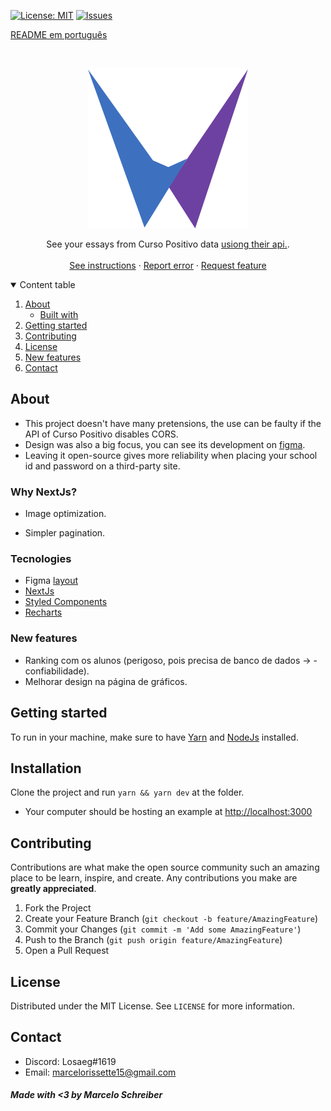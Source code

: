 [![License: MIT](https://img.shields.io/badge/License-MIT-yellow.svg)](https://opensource.org/licenses/MIT)
[![Issues](https://img.shields.io/badge/Issues-0-red.svg)](https://github.com/marcelo-schreiber/WeGool/issues)

[README em português](README.md)

<br />
<p align="center">
  <a href="https://wegool.vercel.app/" target="_blank" rel="noreferrer">
    <img src="https://github.com/marcelo-schreiber/WeGool/blob/master/public/logo.svg" alt="Logo">
  </a>

  <p align="center">
    See your essays from Curso Positivo data <a href="https://github.com/marcelo-schreiber/WeGool" target="_blank" rel="noreferrer"> usiong their api.</a>.
    <br />
    <br />
    <a href="#getting-started">See instructions</a>
    ·
    <a href="https://github.com/marcelo-schreiber/WeGool/issues">Report error</a>
    ·
    <a href="https://github.com/marcelo-schreiber/WeGool/issues">Request feature</a>
  </p>
</p>

<details open="open">
  <summary>Content table</summary>
  <ol>
    <li>
      <a href="#about-the-project">About</a>
      <ul>
        <li><a href="#built-with">Built with</a></li>
      </ul>
    </li>
    <li>
      <a href="#getting-started">Getting started</a>
    </li>
    <li><a href="#contributing">Contributing</a></li>
    <li><a href="#license">License</a></li>
    <li><a href="#new-features">New features</a></li>
    <li><a href="#contact">Contact</a></li>
  </ol>
</details>

<!-- ABOUT THE PROJECT -->

## About

- This project doesn't have many pretensions, the use can be faulty if the API of Curso Positivo disables CORS.
- Design was also a big focus, you can see its development on [figma](https://www.figma.com/file/WivHEpvI8ViAkNWflt3ncv/Wegool).
- Leaving it open-source gives more reliability when placing your school id and password on a third-party site.

### Why NextJs?

- Image optimization.

- Simpler pagination.

<!-- BUILT WITH -->

### Tecnologies

- Figma [layout](https://www.figma.com/file/WivHEpvI8ViAkNWflt3ncv/Wegool)
- [NextJs](https://nextjs.org/)
- [Styled Components](https://styled-components.com/)
- [Recharts](https://recharts.org/en-US/)

<!-- NEW FEATURES -->

### New features

- Ranking com os alunos (perigoso, pois precisa de banco de dados -> - confiabilidade).
- Melhorar design na página de gráficos.

<!-- GETTING STARTED -->

## Getting started

To run in your machine, make sure to have <a href="https://yarnpkg.com/" target="_blank" rel="noreferrer">Yarn</a> and <a href="https://nodejs.org" target="_blank" rel="noreferrer">NodeJs</a> installed.

## Installation

Clone the project and run `yarn && yarn dev` at the folder.

- Your computer should be hosting an example at <a href="http://localhost:3000">http://localhost:3000</a>

## Contributing

Contributions are what make the open source community such an amazing place to be learn, inspire, and create. Any contributions you make are **greatly appreciated**.

1. Fork the Project
2. Create your Feature Branch (`git checkout -b feature/AmazingFeature`)
3. Commit your Changes (`git commit -m 'Add some AmazingFeature'`)
4. Push to the Branch (`git push origin feature/AmazingFeature`)
5. Open a Pull Request

## License

Distributed under the MIT License. See `LICENSE` for more information.

## Contact

- Discord: Losaeg#1619
- Email: marcelorissette15@gmail.com

##### Made with <3 by Marcelo Schreiber
